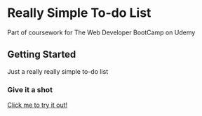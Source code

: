 # Really Simple To-do List

Part of coursework for The Web Developer BootCamp on Udemy

## Getting Started

Just a really really simple to-do list

### Give it a shot

[Click me to try it out!](https://really-simple-to-do-list.herokuapp.com/index.html)
